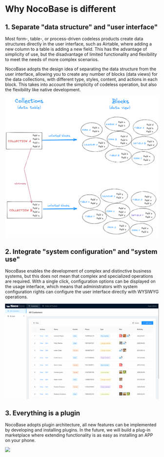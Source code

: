 # Why NocoBase is different

## 1. Separate "data structure" and "user interface"

Most form-, table-, or process-driven codeless products create data structures directly in the user interface, such as Airtable, where adding a new column to a table is adding a new field. This has the advantage of simplicity of use, but the disadvantage of limited functionality and flexibility to meet the needs of more complex scenarios.

NocoBase adopts the design idea of separating the data structure from the user interface, allowing you to create any number of blocks (data views) for the data collections, with different type, styles, content, and actions in each block. This takes into account the simplicity of codeless operation, but also the flexibility like native development.

![2.collection-block.png](./user-manual/introduction/important-features/2.collection-block.png)

## 2. Integrate "system configuration" and "system use"

NocoBase enables the development of complex and distinctive business systems, but this does not mean that complex and specialized operations are required. With a single click, configuration options can be displayed on the usage interface, which means that administrators with system configuration rights can configure the user interface directly with WYSIWYG operations.

![2.user-root.gif](./user-manual/introduction/important-features/2.user-root.gif)

## 3. Everything is a plugin

NocoBase adopts plugin architecture, all new features can be implemented by developing and installing plugins. In the future, we will build a plug-in marketplace where extending functionality is as easy as installing an APP on your phone.

![](https://www.nocobase.com/images/NocoBaseMindMapLite.png)

